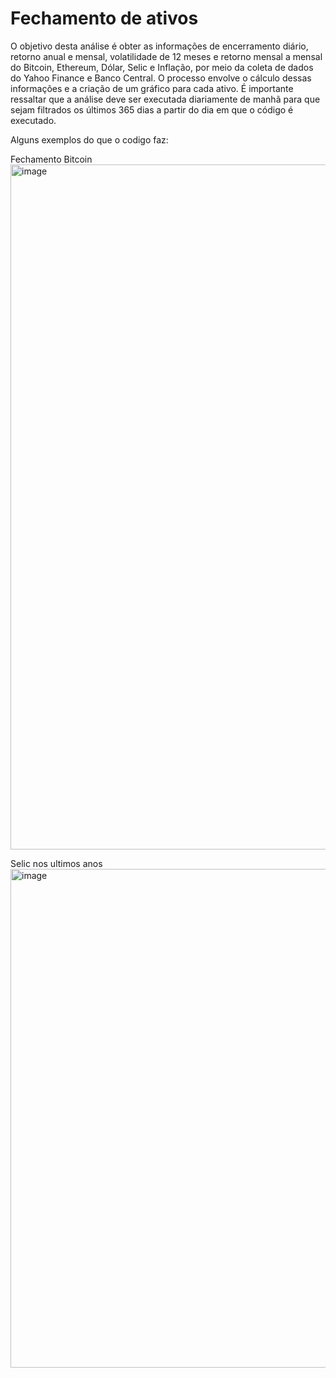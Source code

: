 # Fechamento de ativos

O objetivo desta análise é obter as informações de encerramento diário, retorno anual e mensal, volatilidade de 12 meses e retorno mensal a mensal do Bitcoin, Ethereum, Dólar, Selic e Inflação, por meio da coleta de dados do Yahoo Finance e Banco Central. O processo envolve o cálculo dessas informações e a criação de um gráfico para cada ativo. É importante ressaltar que a análise deve ser executada diariamente de manhã para que sejam filtrados os últimos 365 dias a partir do dia em que o código é executado.

Alguns exemplos do que o codigo faz:

Fechamento Bitcoin
<img width="1096" alt="image" src="https://user-images.githubusercontent.com/114960723/221993810-b3ffae2c-f693-487f-8559-c3aae8d00dbb.png">


Selic nos ultimos anos
<img width="798" alt="image" src="https://user-images.githubusercontent.com/114960723/221994022-41ebf3a7-b096-46ec-a07c-c53a4ee8dd07.png">
